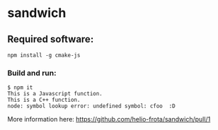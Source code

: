 # sandwich

## Required software:

```
npm install -g cmake-js
```

### Build and run:

```
$ npm it
This is a Javascript function.
This is a C++ function.
node: symbol lookup error: undefined symbol: cfoo  :D
```

More information here: https://github.com/helio-frota/sandwich/pull/1
